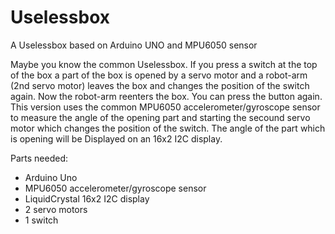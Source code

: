 # Uselessbox
A Uselessbox based on Arduino UNO and MPU6050 sensor

Maybe you know the common Uselessbox. If you press a switch at the top of the box a
part of the box is opened by a servo motor and a robot-arm (2nd servo motor) leaves the box and changes the position 
of the switch again.
Now the robot-arm reenters the box. You can press the button again.
This version uses the common MPU6050 accelerometer/gyroscope sensor to measure the angle 
of the opening part and starting the secound servo motor which changes the position of the switch.
The angle of the part which is opening will be Displayed on an 16x2 I2C display.


Parts needed:
- Arduino Uno
- MPU6050 accelerometer/gyroscope sensor
- LiquidCrystal 16x2 I2C display
- 2 servo motors
- 1 switch
